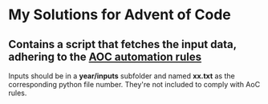 # My Solutions for Advent of Code

## Contains a script that fetches the input data, adhering to the [AOC automation rules](https://www.reddit.com/r/adventofcode/wiki/faqs/automation/)

Inputs should be in a **year/inputs** subfolder and named **xx.txt** as the corresponding python file number. They're not included to comply with AoC rules.
